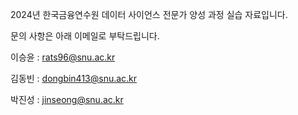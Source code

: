 2024년 한국금융연수원 데이터 사이언스 전문가 양성 과정 실습 자료입니다.

문의 사항은 아래 이메일로 부탁드립니다.

이승윤 : rats96@snu.ac.kr

김동빈 : dongbin413@snu.ac.kr

박진성 : jinseong@snu.ac.kr
